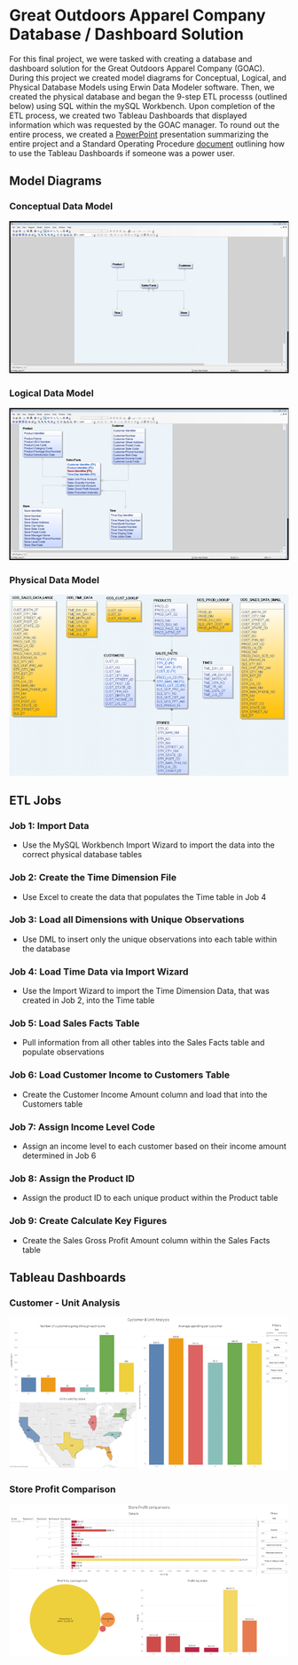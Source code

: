 # Great Outdoors Apparel Company Database / Dashboard Solution
For this final project, we were tasked with creating a database and dashboard solution for the Great Outdoors Apparel Company (GOAC). During this project we created model diagrams for Conceptual, Logical, and Physical Database Models using Erwin Data Modeler software. Then, we created the physical database and began the 9-step ETL processs (outlined below) using SQL within the mySQL Workbench. Upon completion of the ETL process, we created two Tableau Dashboards that displayed information which was requested by the GOAC manager. To round out the entire process, we created a [PowerPoint](https://github.com/brettv30/GOAC-Database-Dashboard-Solution/blob/main/Documents/Final%20Presentation%20and%20Standard%20Operating%20Procedure/CSC-380%20Final%20presentation%20-%20Brett%20Vogelsang.pptx) presentation summarizing the entire project and a Standard Operating Procedure [document](https://github.com/brettv30/GOAC-Database-Dashboard-Solution/blob/main/Documents/Final%20Presentation%20and%20Standard%20Operating%20Procedure/GOAC%20Analytic%20Solutions%20SOP.docx) outlining how to use the Tableau Dashboards if  someone was a power user. 

## Model Diagrams
### Conceptual Data Model
![first image](https://github.com/brettv30/GOAC-Database-Dashboard-Solution/blob/main/images/CDM-View.png)

### Logical Data Model
![second image](https://github.com/brettv30/GOAC-Database-Dashboard-Solution/blob/main/images/LDM-View.png)

### Physical Data Model
![third image](https://github.com/brettv30/GOAC-Database-Dashboard-Solution/blob/main/images/PDM-View.png)

## ETL Jobs
### Job 1: Import Data
- Use the MySQL Workbench Import Wizard to import the data into the correct physical database tables

### Job 2: Create the Time Dimension File
- Use Excel to create the data that populates the Time table in Job 4

### Job 3: Load all Dimensions with Unique Observations
- Use DML to insert only the unique observations into each table within the database

### Job 4: Load Time Data via Import Wizard
- Use the Import Wizard to import the Time Dimension Data, that was created in Job 2, into the Time table

### Job 5: Load Sales Facts Table
- Pull information from all other tables into the Sales Facts table and populate observations

### Job 6: Load Customer Income to Customers Table
- Create the Customer Income Amount column and load that into the Customers table

### Job 7: Assign Income Level Code
- Assign an income level to each customer based on their income amount determined in Job 6

### Job 8: Assign the Product ID
- Assign the product ID to each unique product within the Product table

### Job 9: Create Calculate Key Figures
- Create the Sales Gross Profit Amount column within the Sales Facts table

## Tableau Dashboards
### Customer - Unit Analysis
![fourth image](https://github.com/brettv30/GOAC-Database-Dashboard-Solution/blob/main/images/Cust-Unit-Analysis.png)

### Store Profit Comparison
![fifth image](https://github.com/brettv30/GOAC-Database-Dashboard-Solution/blob/main/images/Store-Profit-Comp.png)
